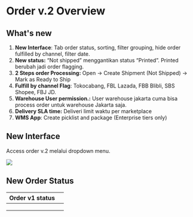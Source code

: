 # Order v.2 Overview

## What's new&#x20;

1. **New Interface**: Tab order status, sorting, filter grouping, hide order fulfilled by channel, filter date.
2. **New status:** “Not shipped” menggantikan status “Printed”. Printed berubah jadi order flagging.
3. **2 Steps order Processing:** Open → Create Shipment (Not Shipped) → Mark as Ready to Ship
4. **Fulfill by channel Flag**: Tokocabang, FBL Lazada, FBB Blibli, SBS Shopee, FBJ JD.
5. **Warehouse User permission.:** User warehouse jakarta cuma bisa process order untuk warehouse Jakarta saja.&#x20;
6. **Delivery SLA time:** Deliveri limit waktu per marketplace
7. **WMS App**: Create picklist and package (Enterprise tiers only)

## New Interface

Access order v.2 melalui dropdown menu.

![](https://lh3.googleusercontent.com/rFSK2lyVGlUo-KxDyTTOZf9-jaz51fxmV-I-e4MDJ1a0Wjh7nRu6wM3NBIUBbE5Pv9Sy4ciWSjiF0oJkvCPcV5q-DenSqoTZZOt3tNeh1akYO8UxRi2aWrY6HyDf8iKjlCKYklJK5Cai)

## New Order Status

| Order v1 status |   |
| --------------- | - |
|                 |   |
|                 |   |
|                 |   |
